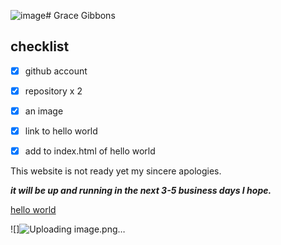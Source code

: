 ![image](https://github.com/gibbons07/gibbons07.github.io/assets/168382875/f57f4fd9-477b-4ca0-be9d-565a36b39ef4)# Grace Gibbons

## checklist

- [x] github account
      
- [x] repository x 2

- [x] an image

- [x]  link to hello world

- [x]  add to index.html of hello world



This website is not ready yet my sincere apologies.

***it will be up and running in the next 3-5 business days I hope.***



[hello world](https://gibbons07.github.io/hellloworld)


![]![Uploading image.png…]()





